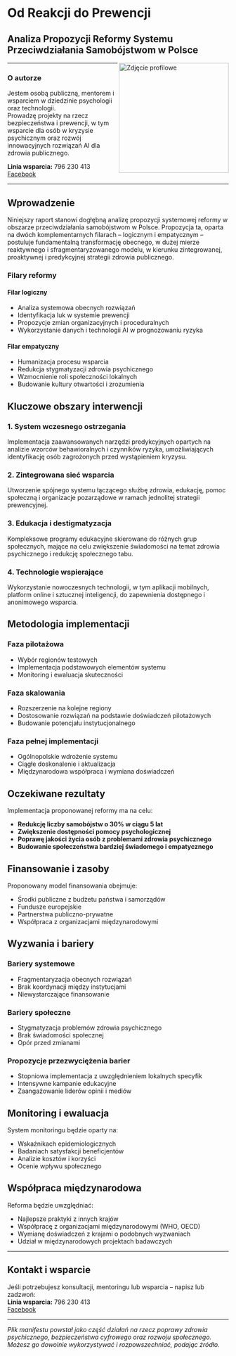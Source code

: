 # Od Reakcji do Prewencji  
## Analiza Propozycji Reformy Systemu Przeciwdziałania Samobójstwom w Polsce

<img src="./images/profil.jpg" width="250" alt="Zdjęcie profilowe" align="right" />

---

### O autorze

Jestem osobą publiczną, mentorem i wsparciem w dziedzinie psychologii oraz technologii.  
Prowadzę projekty na rzecz bezpieczeństwa i prewencji, w tym wsparcie dla osób w kryzysie psychicznym oraz rozwój innowacyjnych rozwiązań AI dla zdrowia publicznego.

**Linia wsparcia:** 796 230 413  
[Facebook](https://www.facebook.com/profile.php?id=61577424015338)

---

## Wprowadzenie

Niniejszy raport stanowi dogłębną analizę propozycji systemowej reformy w obszarze przeciwdziałania samobójstwom w Polsce. Propozycja ta, oparta na dwóch komplementarnych filarach – logicznym i empatycznym – postuluje fundamentalną transformację obecnego, w dużej mierze reaktywnego i sfragmentaryzowanego modelu, w kierunku zintegrowanej, proaktywnej i predykcyjnej strategii zdrowia publicznego.

### Filary reformy

#### Filar logiczny
- Analiza systemowa obecnych rozwiązań
- Identyfikacja luk w systemie prewencji
- Propozycje zmian organizacyjnych i proceduralnych
- Wykorzystanie danych i technologii AI w prognozowaniu ryzyka

#### Filar empatyczny  
- Humanizacja procesu wsparcia
- Redukcja stygmatyzacji zdrowia psychicznego
- Wzmocnienie roli społeczności lokalnych
- Budowanie kultury otwartości i zrozumienia

## Kluczowe obszary interwencji

### 1. System wczesnego ostrzegania
Implementacja zaawansowanych narzędzi predykcyjnych opartych na analizie wzorców behawioralnych i czynników ryzyka, umożliwiających identyfikację osób zagrożonych przed wystąpieniem kryzysu.

### 2. Zintegrowana sieć wsparcia
Utworzenie spójnego systemu łączącego służbę zdrowia, edukację, pomoc społeczną i organizacje pozarządowe w ramach jednolitej strategii prewencyjnej.

### 3. Edukacja i destigmatyzacja
Kompleksowe programy edukacyjne skierowane do różnych grup społecznych, mające na celu zwiększenie świadomości na temat zdrowia psychicznego i redukcję społecznego tabu.

### 4. Technologie wspierające
Wykorzystanie nowoczesnych technologii, w tym aplikacji mobilnych, platform online i sztucznej inteligencji, do zapewnienia dostępnego i anonimowego wsparcia.

## Metodologia implementacji

### Faza pilotażowa
- Wybór regionów testowych
- Implementacja podstawowych elementów systemu
- Monitoring i ewaluacja skuteczności

### Faza skalowania
- Rozszerzenie na kolejne regiony
- Dostosowanie rozwiązań na podstawie doświadczeń pilotażowych
- Budowanie potencjału instytucjonalnego

### Faza pełnej implementacji
- Ogólnopolskie wdrożenie systemu
- Ciągłe doskonalenie i aktualizacja
- Międzynarodowa współpraca i wymiana doświadczeń

## Oczekiwane rezultaty

Implementacja proponowanej reformy ma na celu:

- **Redukcję liczby samobójstw o 30% w ciągu 5 lat**
- **Zwiększenie dostępności pomocy psychologicznej**
- **Poprawę jakości życia osób z problemami zdrowia psychicznego**
- **Budowanie społeczeństwa bardziej świadomego i empatycznego**

## Finansowanie i zasoby

Proponowany model finansowania obejmuje:
- Środki publiczne z budżetu państwa i samorządów
- Fundusze europejskie
- Partnerstwa publiczno-prywatne
- Współpraca z organizacjami międzynarodowymi

## Wyzwania i bariery

### Bariery systemowe
- Fragmentaryzacja obecnych rozwiązań
- Brak koordynacji między instytucjami
- Niewystarczające finansowanie

### Bariery społeczne
- Stygmatyzacja problemów zdrowia psychicznego
- Brak świadomości społecznej
- Opór przed zmianami

### Propozycje przezwyciężenia barier
- Stopniowa implementacja z uwzględnieniem lokalnych specyfik
- Intensywne kampanie edukacyjne
- Zaangażowanie liderów opinii i mediów

## Monitoring i ewaluacja

System monitoringu będzie oparty na:
- Wskaźnikach epidemiologicznych
- Badaniach satysfakcji beneficjentów
- Analizie kosztów i korzyści
- Ocenie wpływu społecznego

## Współpraca międzynarodowa

Reforma będzie uwzględniać:
- Najlepsze praktyki z innych krajów
- Współpracę z organizacjami międzynarodowymi (WHO, OECD)
- Wymianę doświadczeń z krajami o podobnych wyzwaniach
- Udział w międzynarodowych projektach badawczych

---

## Kontakt i wsparcie

Jeśli potrzebujesz konsultacji, mentoringu lub wsparcia – napisz lub zadzwoń:  
**Linia wsparcia:** 796 230 413  
[Facebook](https://www.facebook.com/profile.php?id=61577424015338)

---

*Plik manifestu powstał jako część działań na rzecz poprawy zdrowia psychicznego, bezpieczeństwa cyfrowego oraz rozwoju społecznego. Możesz go dowolnie wykorzystywać i rozpowszechniać, podając źródło.*